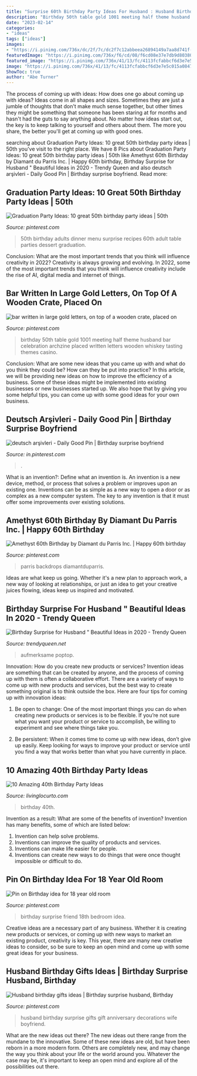 ```yaml
---
title: "Surprise 60th Birthday Party Ideas For Husband : Husband Birthday Surprise Gifts Gift Anniversary Decorations Wife Boyfriend"
description: "Birthday 50th table gold 1001 meeting half theme husband bar celebration archzine placed written letters wooden whiskey tasting themes casino"
date: "2023-02-14"
categories:
- "ideas"
tags: ["ideas"]
images:
- "https://i.pinimg.com/736x/dc/2f/7c/dc2f7c12abbeea26894149a7aa8d741f--th-birthday-party-surprise-birthday.jpg"
featuredImage: "https://i.pinimg.com/736x/f6/cd/08/f6cd08e37e7db9d80380edb01ecafd6d.jpg"
featured_image: "https://i.pinimg.com/736x/41/13/fc/4113fcfabbcf6d3e7e5c015a08477b6e.jpg"
image: "https://i.pinimg.com/736x/41/13/fc/4113fcfabbcf6d3e7e5c015a08477b6e.jpg"
ShowToc: true
author: "Abe Turner"
---
```



The process of coming up with ideas: How does one go about coming up with ideas?
Ideas come in all shapes and sizes. Sometimes they are just a jumble of thoughts that don't make much sense together, but other times they might be something that someone has been staring at for months and hasn't had the guts to say anything about. 
No matter how ideas start out, the key is to keep talking to yourself and others about them. The more you share, the better you'll get at coming up with good ones.

	

		
searching about Graduation Party Ideas: 10 great 50th birthday party ideas | 50th you've visit to the right place. We have 8 Pics about Graduation Party Ideas: 10 great 50th birthday party ideas | 50th like Amethyst 60th Birthday by Diamant du Parris Inc. | Happy 60th birthday, Birthday Surprise for Husband &quot; Beautiful Ideas in 2020 - Trendy Queen and also deutsch arşivleri - Daily Good Pin | Birthday surprise boyfriend. Read more:
		
    
## Graduation Party Ideas: 10 Great 50th Birthday Party Ideas | 50th

<img loading=lazy src="https://i.pinimg.com/736x/dc/2f/7c/dc2f7c12abbeea26894149a7aa8d741f--th-birthday-party-surprise-birthday.jpg" onerror="this.onerror=null;this.src='https://tse4.mm.bing.net/th?id=OIP.7OZWCn2u2Ern4ulQ850d4wHaFL&amp;pid=15.1';" alt="Graduation Party Ideas: 10 great 50th birthday party ideas | 50th">

_Source: pinterest.com_

>50th birthday adults dinner menu surprise recipes 60th adult table parties dessert graduation. 

	

Conclusion: What are the most important trends that you think will influence creativity in 2022?
Creativity is always growing and evolving. In 2022, some of the most important trends that you think will influence creativity include the rise of AI, digital media and internet of things.

    
## Bar Written In Large Gold Letters, On Top Of A Wooden Crate, Placed On

<img loading=lazy src="https://i.pinimg.com/736x/f6/cd/08/f6cd08e37e7db9d80380edb01ecafd6d.jpg" onerror="this.onerror=null;this.src='https://tse3.mm.bing.net/th?id=OIP.4nhekpE21w7fUzTHmPSL1wHaIG&amp;pid=15.1';" alt="bar written in large gold letters, on top of a wooden crate, placed on">

_Source: pinterest.com_

>birthday 50th table gold 1001 meeting half theme husband bar celebration archzine placed written letters wooden whiskey tasting themes casino. 

	

Conclusion: What are some new ideas that you came up with and what do you think they could be? How can they be put into practice?
In this article, we will be providing new ideas on how to improve the efficiency of a business. Some of these ideas might be implemented into existing businesses or new businesses started up. We also hope that by giving you some helpful tips, you can come up with some good ideas for your own business.

    
## Deutsch Arşivleri - Daily Good Pin | Birthday Surprise Boyfriend

<img loading=lazy src="https://i.pinimg.com/736x/36/13/68/3613687054de371ef551187dfbdf953f.jpg" onerror="this.onerror=null;this.src='https://tse1.mm.bing.net/th?id=OIP.Beb2-GcdDhA7woVE4n_sLQHaNx&amp;pid=15.1';" alt="deutsch arşivleri - Daily Good Pin | Birthday surprise boyfriend">

_Source: in.pinterest.com_

>. 

	

What is an invention?: Define what an invention is.
An invention is a new device, method, or process that solves a problem or improves upon an existing one. Inventions can be as simple as a new way to open a door or as complex as a new computer system. The key to any invention is that it must offer some improvements over existing solutions.

    
## Amethyst 60th Birthday By Diamant Du Parris Inc. | Happy 60th Birthday

<img loading=lazy src="https://i.pinimg.com/736x/41/13/fc/4113fcfabbcf6d3e7e5c015a08477b6e.jpg" onerror="this.onerror=null;this.src='https://tse3.mm.bing.net/th?id=OIP.rLrmBfJ3T1lf8pyutd9vSwHaHa&amp;pid=15.1';" alt="Amethyst 60th Birthday by Diamant du Parris Inc. | Happy 60th birthday">

_Source: pinterest.com_

>parris backdrops diamantduparris. 

	

Ideas are what keep us going. Whether it's a new plan to approach work, a new way of looking at relationships, or just an idea to get your creative juices flowing, ideas keep us inspired and motivated.

    
## Birthday Surprise For Husband &quot; Beautiful Ideas In 2020 - Trendy Queen

<img loading=lazy src="https://trendyqueen.net/wp-content/uploads/2020/07/1594145886_966_Birthday-Surprise-for-Husband-Beautiful-Ideas-in-2020.jpg" onerror="this.onerror=null;this.src='https://tse2.mm.bing.net/th?id=OIP.qhFMM82saOv4pDAtCoVOzwHaJP&amp;pid=15.1';" alt="Birthday Surprise for Husband &quot; Beautiful Ideas in 2020 - Trendy Queen">

_Source: trendyqueen.net_

>aufmerksame poptop. 

	

Innovation: How do you create new products or services?
Invention ideas are something that can be created by anyone, and the process of coming up with them is often a collaborative effort. There are a variety of ways to come up with new products and services, but the best way to create something original is to think outside the box. Here are four tips for coming up with innovation ideas:
1. Be open to change: One of the most important things you can do when creating new products or services is to be flexible. If you’re not sure what you want your product or service to accomplish, be willing to experiment and see where things take you.

2. Be persistent: When it comes time to come up with new ideas, don’t give up easily. Keep looking for ways to improve your product or service until you find a way that works better than what you have currently in place.

    
## 10 Amazing 40th Birthday Party Ideas

<img loading=lazy src="http://www.livinglocurto.com/wp-content/uploads/2014/03/40th-Birthday-Party-Ideas-2.jpg" onerror="this.onerror=null;this.src='https://tse3.mm.bing.net/th?id=OIP.amEybKNvIdqYP_T0ReLJsQHaJQ&amp;pid=15.1';" alt="10 Amazing 40th Birthday Party Ideas">

_Source: livinglocurto.com_

>birthday 40th. 

	

Invention as a result: What are some of the benefits of invention?
Invention has many benefits, some of which are listed below: 
1. Invention can help solve problems. 
2. Inventions can improve the quality of products and services. 
3. Inventions can make life easier for people. 
4. Inventions can create new ways to do things that were once thought impossible or difficult to do.

    
## Pin On Birthday Idea For 18 Year Old Room

<img loading=lazy src="https://i.pinimg.com/736x/5e/d8/eb/5ed8eb231ca17a4e722c7254a7c19fba--surprise-birthday-bedroom-ideas.jpg" onerror="this.onerror=null;this.src='https://tse1.mm.bing.net/th?id=OIP.WD_E6SFZN3k58Rqg_SFanwHaJ3&amp;pid=15.1';" alt="Pin on Birthday idea for 18 year old room">

_Source: pinterest.com_

>birthday surprise friend 18th bedroom idea. 

	

Creative ideas are a necessary part of any business. Whether it is creating new products or services, or coming up with new ways to market an existing product, creativity is key. This year, there are many new creative ideas to consider, so be sure to keep an open mind and come up with some great ideas for your business.

    
## Husband Birthday Gifts Ideas | Birthday Surprise Husband, Birthday

<img loading=lazy src="https://i.pinimg.com/originals/bd/32/89/bd3289d367c6a1bc3a4ba015fdaadd9e.jpg" onerror="this.onerror=null;this.src='https://tse3.mm.bing.net/th?id=OIP.gGun1sDvSqZ28IyYXxgYFAHaFj&amp;pid=15.1';" alt="Husband birthday gifts ideas | Birthday surprise husband, Birthday">

_Source: pinterest.com_

>husband birthday surprise gifts gift anniversary decorations wife boyfriend. 

	

What are the new ideas out there?
The new ideas out there range from the mundane to the innovative. Some of these new ideas are old, but have been reborn in a more modern form. Others are completely new, and may change the way you think about your life or the world around you. Whatever the case may be, it's important to keep an open mind and explore all of the possibilities out there.

